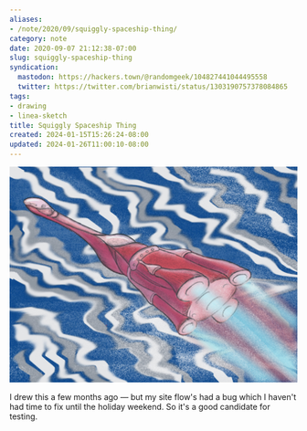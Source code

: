 ```yaml
---
aliases:
- /note/2020/09/squiggly-spaceship-thing/
category: note
date: 2020-09-07 21:12:38-07:00
slug: squiggly-spaceship-thing
syndication:
  mastodon: https://hackers.town/@randomgeek/104827441044495558
  twitter: https://twitter.com/brianwisti/status/1303190757378084865
tags:
- drawing
- linea-sketch
title: Squiggly Spaceship Thing
created: 2024-01-15T15:26:24-08:00
updated: 2024-01-26T11:00:10-08:00
---
```


![attachments/img/2020/cover-2020-09-07.jpg](../../../attachments/img/2020/cover-2020-09-07.jpg)

I drew this a few months ago — but my site flow's had a bug which I haven't had time to fix until the holiday weekend. So it's a good candidate for testing.
